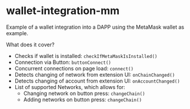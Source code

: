 # wallet-integration-mm
Example of a wallet integration into a DAPP using the MetaMask wallet as example.

What does it cover?

+ Checks if wallet is installed: `checkIfMetaMaskIsInstalled()`
+ Connection via Button: `buttonConnect()`
+ Concurrent connections on page load: `connect()`
+ Detects changing of network from extension UI: `onChainChanged()`
+ Detects changing of account from extension UI: `onAccountChanged()`
+ List of supported Networks, which allows for:
    + Changing network on button press: `changeChain()`
    + Adding networks on button press: `changeChain()`